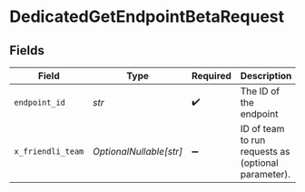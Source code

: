 # DedicatedGetEndpointBetaRequest


## Fields

| Field                                               | Type                                                | Required                                            | Description                                         |
| --------------------------------------------------- | --------------------------------------------------- | --------------------------------------------------- | --------------------------------------------------- |
| `endpoint_id`                                       | *str*                                               | :heavy_check_mark:                                  | The ID of the endpoint                              |
| `x_friendli_team`                                   | *OptionalNullable[str]*                             | :heavy_minus_sign:                                  | ID of team to run requests as (optional parameter). |